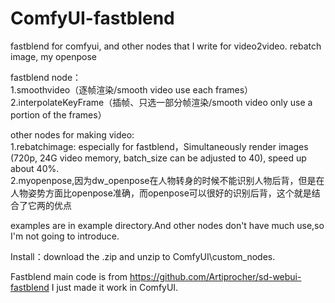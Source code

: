 # ComfyUI-fastblend
fastblend for comfyui, and other nodes that I write for video2video. rebatch image, my openpose

fastblend node：  
1.smoothvideo（逐帧渲染/smooth video use each frames）  
2.interpolateKeyFrame（插帧、只选一部分帧渲染/smooth video only use a portion of the frames）

other nodes for making video:  
1.rebatchimage: especially for fastblend，Simultaneously render images (720p, 24G video memory, batch_size can be adjusted to 40), speed up about 40%.  
2.myopenpose,因为dw_openpose在人物转身的时候不能识别人物后背，但是在人物姿势方面比openpose准确，而openpose可以很好的识别后背，这个就是结合了它两的优点

examples are in example directory.And other nodes don't have much use,so I'm not going to introduce.

Install：download the .zip and unzip to ComfyUI\custom_nodes.

Fastblend main code is from https://github.com/Artiprocher/sd-webui-fastblend
I just made it work in ComfyUI.
